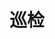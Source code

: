 ---
title: "巡检"
weight: 2
docscope: system
description: 巡检是对环境中的资源、运行情况等进行检查，并生成可视化分析结果报告，快速发现运维问题，主动排除故障，并快速获取可优化/解决方案建议。
---
